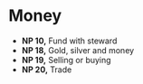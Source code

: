 # Money

-   **NP 10,** Fund with steward
-   **NP 18,** Gold, silver and money
-   **NP 19,** Selling or buying
-   **NP 20,** Trade

